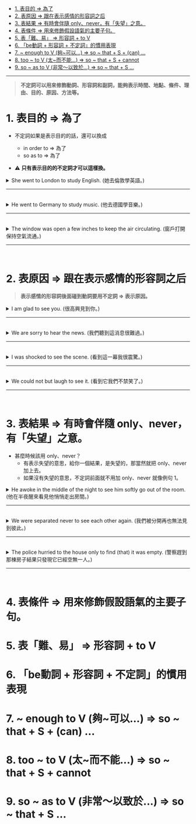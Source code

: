 * [1. 表目的 ⇒ 為了](#1表目的為了)
* [2. 表原因 ⇒ 跟在表示感情的形容詞之后](#2表原因跟在表示感情的形容詞之后)
* [3. 表結果 ⇒ 有時會伴隨 only、never，有「失望」之意。](#3.表結果有時會伴隨onlynever有失望之意)
* [4. 表條件 ⇒ 用來修飾假設語氣的主要子句。](#4表條件用來修飾假設語氣的主要子句)
* [5. 表「難、易」 ⇒ 形容詞 + to V](#5表難易形容詞toV)
* [6. 「be動詞 + 形容詞 + 不定詞」的慣用表現](#6be動詞形容詞不定詞的慣用表現)
* [7. ~ enough to V (夠~可以...) ⇒ so ~ that + S + (can) …](#7enoughtoV夠可以sothatScan)
* [8. too ~ to V (太~而不能...) ⇒ so ~ that + S + cannot](#8tootoV太而不能sothatScannot)
* [9. so ~ as to V  (非常〜以致於...) ⇒ so ~ that + S ...](#9soastoV非常以致於sothatS)
---

> **不定詞可以用來修飾動詞、形容詞和副詞，能夠表示時間、地點、條件、理由、目的、原因、方法等。**

# 1.&nbsp;表目的&nbsp;⇒&nbsp;為了

- 不定詞如果是表示目的的話，還可以換成
  - in order to  ⇒  為了
  - so as to  ⇒  為了

- ⚠️ **只有表示目的的不定詞才可以這樣換。**

<details>
  <summary>
    She went to London to study English. (她去倫敦學英語。)
  </summary>
    
  - 等於  ⇒  `She went to London in order to study English.`
  - 她去倫敦的目的是學英文  ⇒  表示目的。
</details>

---
<br>


<details>
  <summary>
    He went to Germany to study music. (他去德國學音樂。)
  </summary>
    
  - ⇒  `He went to Germany in order to study music.`
  - ⇒  `He went to Germany so as to study music.`
  - 他去德國，是為了學音樂  ⇒  表示目的。
</details>

---
<br>

<details>
  <summary>
    The window was open a few inches to keep the air circulating. (窗戶打開保持空氣流通。)
  </summary>
    
  - ⇒  `The window was open a few inches in order to keep the air circulating.`
  - ⇒  `The window was open a few inches so as to keep the air circulating.`
  - open 是形容詞  ⇒  在 be 動詞的後面。
  - 打開窗戶的目的是為了保持空氣流通  ⇒  表示目的。
</details>

---
<br>

# 2.&nbsp;表原因&nbsp;⇒&nbsp;跟在表示感情的形容詞之后

> **表示感情的形容詞後面碰到動詞要用不定詞  ⇒  表示原因。**

<details>
  <summary>
    I am glad to see you. (很高興見到你。)
  </summary>
    
  - 我高興的原因是見到你  ⇒  表示原因。
</details>

---
<br>

<details>
  <summary>
    We are sorry to hear the news. (我們聽到這消息很難過。)
  </summary>
    
  - 我們難過的原因是聽到這個消息  ⇒  表示原因。
  - sorry : 有抱歉、難過、遺憾的意思。
</details>

---
<br>

<details>
  <summary>
    I was shocked to see the scene. (看到這一幕我很震驚。)
  </summary>
    
  - 我震驚的原因是看到這一幕  ⇒  表示原因。
  - 為甚麼知道可以用不定詞？
    - 因為例句有一個看，表達原因又是動詞  ⇒  to see the scene。
</details>

---
<br>

<details>
  <summary>
    We could not but laugh to see it. (看到它我們不禁笑了。)
  </summary>
    
  - 不禁、忍不住  ⇒  can not but +VR
    - but 是相反的意思，前面又有 not  ⇒  負負得正，最後結果還是笑了
</details>

---
<br>

# 3.&nbsp;表結果&nbsp;⇒&nbsp;有時會伴隨&nbsp;only、never，有「失望」之意。

- 甚麼時候該用 only、never？
  - 有表示失望的意思，給你一個結果，是失望的，那當然就把 only、never 加上去。
  - 如果沒有失望的意思，不定詞前面就不用加 only、never  就像例句 1。

<details>
  <summary>
    He awoke in the middle of the night to see him softly go out of the room. (他在半夜醒來看見他悄悄走出房間。)
  </summary>
    
  - ⇒  `He awoke in the middle of the night and saw him softly go out of the room.`
  - awake 醒來  ⇒  awoke 是過去式。
  - in the middle of the night  ⇒  晚上的一半也就是半夜。
  - 用 go out 原型動詞是因為在感官動詞後面。
</details>

---
<br>

<details>
  <summary>
    We were separated never to see each other again. (我們被分開再也無法見到彼此。)
  </summary>
    
  - 被分開是被動  ⇒  be 動詞 + 過去分詞。
</details>

---
<br>

<details>
  <summary>
    The police hurried to the house only to find (that) it was empty. (警察趕到那棟房子結果只發現它已經空無一人。)
  </summary>
    
  - 所有的警方人員  ⇒  the police ，表示的是全體，是複數。
    - 一個警察  ⇒  a policeman
    - 兩個警察  ⇒  two policemen
    - 報警  ⇒  call the police

- 例句的 ”結果” 不需要把它翻譯出來，不定詞就可以表示結果了。所以不要中文看到結果，就在想英文單字的結果怎麼拚。

- 發現一件事情用 that 來連接，但是動詞後面的連接詞 that 是可以省略的。
  - **⚠️ that 所引導的名詞子句當受詞的時候，that 可以省略。**

- 為甚麼要用連接詞？
  - 因為有兩個主詞兩個動詞所以需要連接詞
  - 它當然指的是房子，所以用 it
</details>

---
<br>

# 4. 表條件 ⇒ 用來修飾假設語氣的主要子句。
# 5. 表「難、易」 ⇒ 形容詞 + to V
# 6. 「be動詞 + 形容詞 + 不定詞」的慣用表現
# 7. ~ enough to V (夠~可以...) ⇒ so ~ that + S + (can) …
# 8. too ~ to V (太~而不能...) ⇒ so ~ that + S + cannot
# 9. so ~ as to V  (非常〜以致於...) ⇒ so ~ that + S ...

